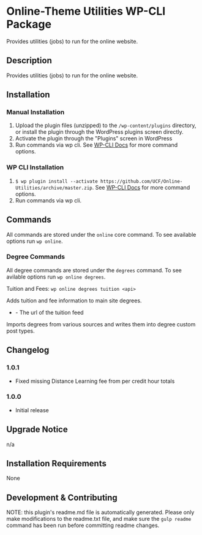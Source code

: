 # Online-Theme Utilities WP-CLI Package #

Provides utilities (jobs) to run for the online website.

## Description ##

Provides utilities (jobs) to run for the online website.


## Installation ##

### Manual Installation ###
1. Upload the plugin files (unzipped) to the `/wp-content/plugins` directory, or install the plugin through the WordPress plugins screen directly.
2. Activate the plugin through the "Plugins" screen in WordPress
3. Run commands via wp cli. See [WP-CLI Docs](http://wp-cli.org/commands/plugin/install/) for more command options.

### WP CLI Installation ###
1. `$ wp plugin install --activate https://github.com/UCF/Online-Utilities/archive/master.zip`.  See [WP-CLI Docs](http://wp-cli.org/commands/plugin/install/) for more command options.
3. Run commands via wp cli.

## Commands ##

All commands are stored under the `online` core command. To see available options run `wp online`.

### Degree Commands ###

All degree commands are stored under the `degrees` command. To see avilable options run `wp online degrees`.

Tuition and Fees: `wp online degrees tuition <api>`

Adds tuition and fee information to main site degrees.

- <api>
    - The url of the tuition feed

Imports degrees from various sources and writes them into degree custom post types.


## Changelog ##

### 1.0.1 ###
* Fixed missing Distance Learning fee from per credit hour totals

### 1.0.0 ###
* Initial release


## Upgrade Notice ##

n/a


## Installation Requirements ##

None


## Development & Contributing ##

NOTE: this plugin's readme.md file is automatically generated.  Please only make modifications to the readme.txt file, and make sure the `gulp readme` command has been run before committing readme changes.
